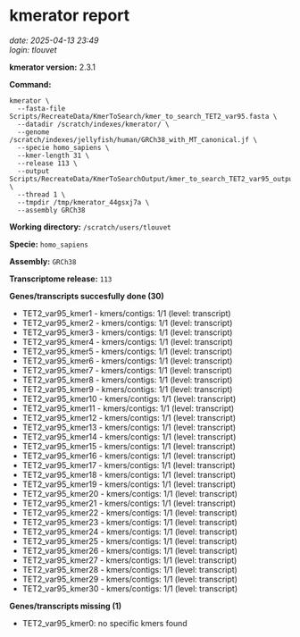 # kmerator report
*date: 2025-04-13 23:49*  
*login: tlouvet*

**kmerator version:** 2.3.1

**Command:**

```
kmerator \
  --fasta-file Scripts/RecreateData/KmerToSearch/kmer_to_search_TET2_var95.fasta \
  --datadir /scratch/indexes/kmerator/ \
  --genome /scratch/indexes/jellyfish/human/GRCh38_with_MT_canonical.jf \
  --specie homo_sapiens \
  --kmer-length 31 \
  --release 113 \
  --output Scripts/RecreateData/KmerToSearchOutput/kmer_to_search_TET2_var95_output \
  --thread 1 \
  --tmpdir /tmp/kmerator_44gsxj7a \
  --assembly GRCh38
```

**Working directory:** `/scratch/users/tlouvet`

**Specie:** `homo_sapiens`

**Assembly:** `GRCh38`

**Transcriptome release:** `113`

**Genes/transcripts succesfully done (30)**

- TET2_var95_kmer1 - kmers/contigs: 1/1 (level: transcript)
- TET2_var95_kmer2 - kmers/contigs: 1/1 (level: transcript)
- TET2_var95_kmer3 - kmers/contigs: 1/1 (level: transcript)
- TET2_var95_kmer4 - kmers/contigs: 1/1 (level: transcript)
- TET2_var95_kmer5 - kmers/contigs: 1/1 (level: transcript)
- TET2_var95_kmer6 - kmers/contigs: 1/1 (level: transcript)
- TET2_var95_kmer7 - kmers/contigs: 1/1 (level: transcript)
- TET2_var95_kmer8 - kmers/contigs: 1/1 (level: transcript)
- TET2_var95_kmer9 - kmers/contigs: 1/1 (level: transcript)
- TET2_var95_kmer10 - kmers/contigs: 1/1 (level: transcript)
- TET2_var95_kmer11 - kmers/contigs: 1/1 (level: transcript)
- TET2_var95_kmer12 - kmers/contigs: 1/1 (level: transcript)
- TET2_var95_kmer13 - kmers/contigs: 1/1 (level: transcript)
- TET2_var95_kmer14 - kmers/contigs: 1/1 (level: transcript)
- TET2_var95_kmer15 - kmers/contigs: 1/1 (level: transcript)
- TET2_var95_kmer16 - kmers/contigs: 1/1 (level: transcript)
- TET2_var95_kmer17 - kmers/contigs: 1/1 (level: transcript)
- TET2_var95_kmer18 - kmers/contigs: 1/1 (level: transcript)
- TET2_var95_kmer19 - kmers/contigs: 1/1 (level: transcript)
- TET2_var95_kmer20 - kmers/contigs: 1/1 (level: transcript)
- TET2_var95_kmer21 - kmers/contigs: 1/1 (level: transcript)
- TET2_var95_kmer22 - kmers/contigs: 1/1 (level: transcript)
- TET2_var95_kmer23 - kmers/contigs: 1/1 (level: transcript)
- TET2_var95_kmer24 - kmers/contigs: 1/1 (level: transcript)
- TET2_var95_kmer25 - kmers/contigs: 1/1 (level: transcript)
- TET2_var95_kmer26 - kmers/contigs: 1/1 (level: transcript)
- TET2_var95_kmer27 - kmers/contigs: 1/1 (level: transcript)
- TET2_var95_kmer28 - kmers/contigs: 1/1 (level: transcript)
- TET2_var95_kmer29 - kmers/contigs: 1/1 (level: transcript)
- TET2_var95_kmer30 - kmers/contigs: 1/1 (level: transcript)


**Genes/transcripts missing (1)**

- TET2_var95_kmer0: no specific kmers found
